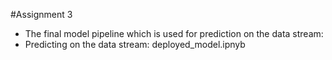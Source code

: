 #Assignment 3
* The final model pipeline which is used for prediction on the data stream: 
* Predicting on the data stream: deployed_model.ipnyb
